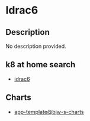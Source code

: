 # Idrac6

## Description

No description provided.

## k8 at home search

- [idrac6](https://nanne.dev/k8s-at-home-search/#/idrac6)

## Charts

- [app-template@bjw-s-charts](https://bjw-s.github.io/helm-charts/)
